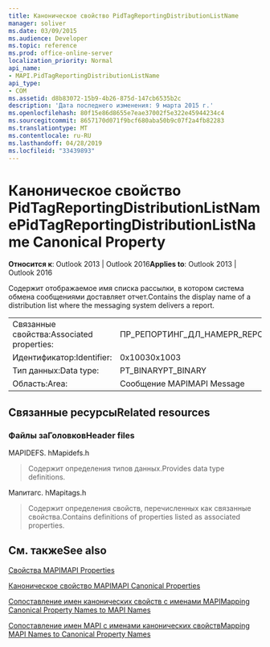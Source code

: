 ```yaml
---
title: Каноническое свойство PidTagReportingDistributionListName
manager: soliver
ms.date: 03/09/2015
ms.audience: Developer
ms.topic: reference
ms.prod: office-online-server
localization_priority: Normal
api_name:
- MAPI.PidTagReportingDistributionListName
api_type:
- COM
ms.assetid: d8b83072-15b9-4b26-875d-147cb6535b2c
description: 'Дата последнего изменения: 9 марта 2015 г.'
ms.openlocfilehash: 80f15e86d8655e7eae37002f5e322e45944234c4
ms.sourcegitcommit: 8657170d071f9bcf680aba50b9c07f2a4fb82283
ms.translationtype: MT
ms.contentlocale: ru-RU
ms.lasthandoff: 04/28/2019
ms.locfileid: "33439893"
---
```

# <a name="pidtagreportingdistributionlistname-canonical-property"></a><span data-ttu-id="69766-103">Каноническое свойство PidTagReportingDistributionListName</span><span class="sxs-lookup"><span data-stu-id="69766-103">PidTagReportingDistributionListName Canonical Property</span></span>

  
  
<span data-ttu-id="69766-104">**Относится к**: Outlook 2013 | Outlook 2016</span><span class="sxs-lookup"><span data-stu-id="69766-104">**Applies to**: Outlook 2013 | Outlook 2016</span></span> 
  
<span data-ttu-id="69766-105">Содержит отображаемое имя списка рассылки, в котором система обмена сообщениями доставляет отчет.</span><span class="sxs-lookup"><span data-stu-id="69766-105">Contains the display name of a distribution list where the messaging system delivers a report.</span></span>
  
|||
|:-----|:-----|
|<span data-ttu-id="69766-106">Связанные свойства:</span><span class="sxs-lookup"><span data-stu-id="69766-106">Associated properties:</span></span>  <br/> |<span data-ttu-id="69766-107">ПР_РЕПОРТИНГ_ДЛ_НАМЕ</span><span class="sxs-lookup"><span data-stu-id="69766-107">PR_REPORTING_DL_NAME</span></span>  <br/> |
|<span data-ttu-id="69766-108">Идентификатор:</span><span class="sxs-lookup"><span data-stu-id="69766-108">Identifier:</span></span>  <br/> |<span data-ttu-id="69766-109">0x1003</span><span class="sxs-lookup"><span data-stu-id="69766-109">0x1003</span></span>  <br/> |
|<span data-ttu-id="69766-110">Тип данных:</span><span class="sxs-lookup"><span data-stu-id="69766-110">Data type:</span></span>  <br/> |<span data-ttu-id="69766-111">PT_BINARY</span><span class="sxs-lookup"><span data-stu-id="69766-111">PT_BINARY</span></span>  <br/> |
|<span data-ttu-id="69766-112">Область:</span><span class="sxs-lookup"><span data-stu-id="69766-112">Area:</span></span>  <br/> |<span data-ttu-id="69766-113">Сообщение MAPI</span><span class="sxs-lookup"><span data-stu-id="69766-113">MAPI Message</span></span>  <br/> |
   
## <a name="related-resources"></a><span data-ttu-id="69766-114">Связанные ресурсы</span><span class="sxs-lookup"><span data-stu-id="69766-114">Related resources</span></span>

### <a name="header-files"></a><span data-ttu-id="69766-115">Файлы заГоловков</span><span class="sxs-lookup"><span data-stu-id="69766-115">Header files</span></span>

<span data-ttu-id="69766-116">MAPIDEFS. h</span><span class="sxs-lookup"><span data-stu-id="69766-116">Mapidefs.h</span></span>
  
> <span data-ttu-id="69766-117">Содержит определения типов данных.</span><span class="sxs-lookup"><span data-stu-id="69766-117">Provides data type definitions.</span></span>
    
<span data-ttu-id="69766-118">Мапитагс. h</span><span class="sxs-lookup"><span data-stu-id="69766-118">Mapitags.h</span></span>
  
> <span data-ttu-id="69766-119">Содержит определения свойств, перечисленных как связанные свойства.</span><span class="sxs-lookup"><span data-stu-id="69766-119">Contains definitions of properties listed as associated properties.</span></span>
    
## <a name="see-also"></a><span data-ttu-id="69766-120">См. также</span><span class="sxs-lookup"><span data-stu-id="69766-120">See also</span></span>



[<span data-ttu-id="69766-121">Свойства MAPI</span><span class="sxs-lookup"><span data-stu-id="69766-121">MAPI Properties</span></span>](mapi-properties.md)
  
[<span data-ttu-id="69766-122">Каноническое свойство MAPI</span><span class="sxs-lookup"><span data-stu-id="69766-122">MAPI Canonical Properties</span></span>](mapi-canonical-properties.md)
  
[<span data-ttu-id="69766-123">Сопоставление имен канонических свойств с именами MAPI</span><span class="sxs-lookup"><span data-stu-id="69766-123">Mapping Canonical Property Names to MAPI Names</span></span>](mapping-canonical-property-names-to-mapi-names.md)
  
[<span data-ttu-id="69766-124">Сопоставление имен MAPI с именами канонических свойств</span><span class="sxs-lookup"><span data-stu-id="69766-124">Mapping MAPI Names to Canonical Property Names</span></span>](mapping-mapi-names-to-canonical-property-names.md)

